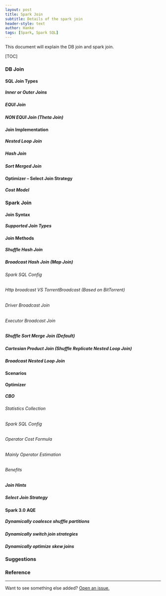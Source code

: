 ```yaml
---
layout: post
title: Spark Join
subtitle: Details of the spark join
header-style: text
author: Hanke
tags: [Spark, Spark SQL]
---
```

This document will explain the DB join and spark join.

[TOC]
### DB Join
#### SQL Join Types
##### Inner or Outer Joins
##### EQUI Join
##### NON EQUI Join (Theta Join)

#### Join Implementation
##### Nested Loop Join
##### Hash Join
##### Sort Merged Join


#### Optimizer – Select Join Strategy
##### Cost Model

### Spark Join
#### Join Syntax
##### Supported Join Types
#### Join Methods
##### Shuffle Hash Join
##### Broadcast Hash Join (Map Join)
###### Spark SQL Config
###### Http broadcast VS TorrentBroadcast (Based on BitTorrent)
###### Driver Broadcast Join
###### Executor Broadcast Join
##### Shuffle Sort Merge Join (Default)
##### Cartesian Product Join (Shuffle Replicate Nested Loop Join)
##### Broadcast Nested Loop Join
#### Scenarios
#### Optimizer
##### CBO
###### Statistics Collection
###### Spark SQL Config
###### Operator Cost Formula
###### Mainly Operator Estimation
###### Benefits
##### Join Hints
##### Select Join Strategy
#### Spark 3.0 AQE
##### Dynamically coalesce shuffle partitions
##### Dynamically switch join strategies
##### Dynamically optimize skew joins 
### Suggestions
### Reference


-----

Want to see something else added? <a href="https://hankemay.github.io">Open an issue.</a>
